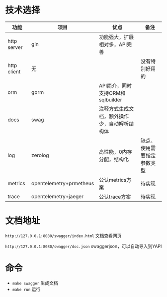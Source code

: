 # 技术选择

| 功能        | 项目                    | 优点                                         | 备注                       |
| ----------- | ----------------------- | -------------------------------------------- | -------------------------- |
| http server | gin                     | 功能强大，扩展相对多，API完善                |                            |
| http client | 无                      |                                              | 没有特别好用的             |
| orm         | gorm                    | API简介，同时支持ORM和sqlbuilder             |                            |
| docs        | swag                    | 注释方式生成文档，额外操作少，自动解析结构体 |                            |
| log         | zerolog                 | 高性能，0内存分配，结构化                    | 缺点，使用需要指定参数类型 |
| metrics     | opentelemetry+prmetheus | 公认metrics方案                              | 待实现                     |
| trace       | opentelemetry+jaeger    | 公认trace方案                                | 待实现                     |

# 文档地址

`http://127.0.0.1:8080/swagger/index.html` 文档查看网页

`http://127.0.0.1:8080/swagger/doc.json` swaggerjson，可以自动导入到YAPI

# 命令

- `make swagger` 生成文档
- `make run`  运行